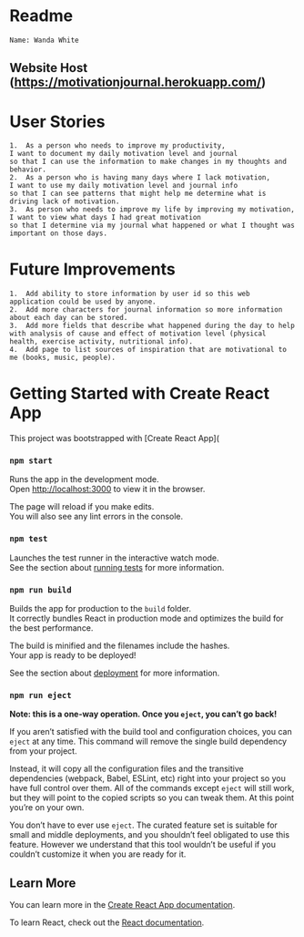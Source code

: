 # Readme 
    Name: Wanda White
## Website Host (https://motivationjournal.herokuapp.com/)

# User Stories
    1.	As a person who needs to improve my productivity,  
    I want to document my daily motivation level and journal  
    so that I can use the information to make changes in my thoughts and behavior.
    2.	As a person who is having many days where I lack motivation,
    I want to use my daily motivation level and journal info
    so that I can see patterns that might help me determine what is driving lack of motivation.
    3.	As person who needs to improve my life by improving my motivation,
    I want to view what days I had great motivation
    so that I determine via my journal what happened or what I thought was important on those days.


# Future Improvements
    1.	Add ability to store information by user id so this web application could be used by anyone.
    2.	Add more characters for journal information so more information about each day can be stored.
    3.	Add more fields that describe what happened during the day to help with analysis of cause and effect of motivation level (physical health, exercise activity, nutritional info).
    4.	Add page to list sources of inspiration that are motivational to me (books, music, people).

# Getting Started with Create React App

This project was bootstrapped with [Create React App](

### `npm start`

Runs the app in the development mode.\
Open [http://localhost:3000](http://localhost:3000) to view it in the browser.

The page will reload if you make edits.\
You will also see any lint errors in the console.

### `npm test`

Launches the test runner in the interactive watch mode.\
See the section about [running tests](https://facebook.github.io/create-react-app/docs/running-tests) for more information.

### `npm run build`

Builds the app for production to the `build` folder.\
It correctly bundles React in production mode and optimizes the build for the best performance.

The build is minified and the filenames include the hashes.\
Your app is ready to be deployed!

See the section about [deployment](https://facebook.github.io/create-react-app/docs/deployment) for more information.

### `npm run eject`

**Note: this is a one-way operation. Once you `eject`, you can’t go back!**

If you aren’t satisfied with the build tool and configuration choices, you can `eject` at any time. This command will remove the single build dependency from your project.

Instead, it will copy all the configuration files and the transitive dependencies (webpack, Babel, ESLint, etc) right into your project so you have full control over them. All of the commands except `eject` will still work, but they will point to the copied scripts so you can tweak them. At this point you’re on your own.

You don’t have to ever use `eject`. The curated feature set is suitable for small and middle deployments, and you shouldn’t feel obligated to use this feature. However we understand that this tool wouldn’t be useful if you couldn’t customize it when you are ready for it.

## Learn More

You can learn more in the [Create React App documentation](https://facebook.github.io/create-react-app/docs/getting-started).

To learn React, check out the [React documentation](https://reactjs.org/).

